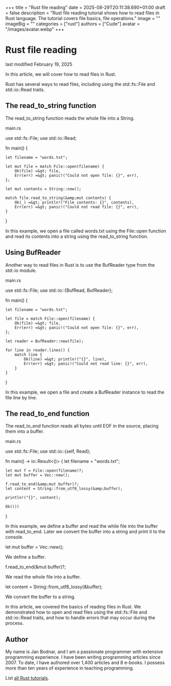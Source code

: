 +++
title = "Rust file reading"
date = 2025-08-29T20:11:38.690+01:00
draft = false
description = "Rust file reading tutorial shows how to read files in Rust language. The tutorial covers file basics, file operations."
image = ""
imageBig = ""
categories = ["rust"]
authors = ["Cude"]
avatar = "/images/avatar.webp"
+++

# Rust file reading

last modified February 19, 2025

In this article, we will cover how to read files in Rust.

Rust has several ways to read files, including using the
std::fs::File and std::io::Read traits.

## The read_to_string function

The read_to_string function reads the whole file into a
String.

main.rs
  

use std::fs::File;
use std::io::Read;

fn main() {

    let filename = "words.txt";

    let mut file = match File::open(filename) {
        Ok(file) =&gt; file,
        Err(err) =&gt; panic!("Could not open file: {}", err),
    };

    let mut contents = String::new();

    match file.read_to_string(&amp;mut contents) {
        Ok(_) =&gt; println!("File contents: {}", contents),
        Err(err) =&gt; panic!("Could not read file: {}", err),
    }
}

In this example, we open a file called words.txt using the
File::open function and read its contents into a string using the
read_to_string function.

## Using BufReader

Another way to read files in Rust is to use the BufReader type from
the std::io module.

main.rs
  

use std::fs::File;
use std::io::{BufRead, BufReader};

fn main() {

    let filename = "words.txt";

    let file = match File::open(filename) {
        Ok(file) =&gt; file,
        Err(err) =&gt; panic!("Could not open file: {}", err),
    };

    let reader = BufReader::new(file);

    for line in reader.lines() {
        match line {
            Ok(line) =&gt; println!("{}", line),
            Err(err) =&gt; panic!("Could not read line: {}", err),
        }
    }
}

In this example, we open a file and create a BufReader instance to
read the file line by line.

## The read_to_end function

 
The read_to_end function reads all bytes until EOF in the source,
placing them into a buffer.

main.rs 
   

use std::fs::File;
use std::io::{self, Read};

fn main() -&gt; io::Result&lt;()&gt; {
    let filename = "words.txt";

    let mut f = File::open(filename)?;
    let mut buffer = Vec::new();

    f.read_to_end(&amp;mut buffer)?;
    let content = String::from_utf8_lossy(&amp;buffer);

    println!("{}", content);

    Ok(())
}

 
In this example, we define a buffer and read the while file into the buffer
with read_to_end. Later we convert the buffer into a string 
and print it to the console.

let mut buffer = Vec::new();

We define a buffer. 

f.read_to_end(&amp;mut buffer)?;

We read the whole file into a buffer.

let content = String::from_utf8_lossy(&amp;buffer);

We convert the buffer to a string.

In this article, we covered the basics of reading files in Rust. We demonstrated
how to open and read files using the std::fs::File and
std::io::Read traits, and how to handle errors that may occur
during the process.

## Author

My name is Jan Bodnar, and I am a passionate programmer with extensive
programming experience. I have been writing programming articles since 2007.
To date, I have authored over 1,400 articles and 8 e-books. I possess more
than ten years of experience in teaching programming.

List [all Rust tutorials](/all/#rust).